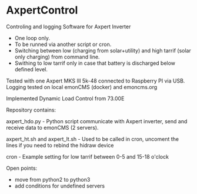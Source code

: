 # AxpertControl
Controling and logging Software for Axpert Inverter 
- One loop only. 
- To be runned via another script or cron. 
- Switching between low (charging from solar+utility) and high tarrif (solar only charging) from command line. 
- Swithing to low tarrif only in case that battery is discharged below defined level.

Tested with one Axpert MKS III 5k-48 connected to Raspberry PI via USB. Logging tested on local emonCMS (docker) and emoncms.org

Implemented Dynamic Load Control from 73.00E

Repository contains:

axpert_hdo.py - Python script communicate with Axpert inverter, send and receive data to emonCMS (2 servers). 

axpert_ht.sh and axpert_lt.sh - Used to be called in cron, uncoment the lines if you need to rebind the hidraw device

cron - Example setting for low tarrif between 0-5 and 15-18 o'clock

Open points:
- move from python2 to python3
- add conditions for undefined servers